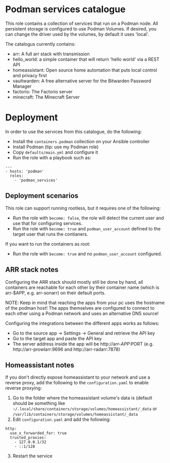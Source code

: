 # Podman services catalogue
This role contains a collection of services that run on a Podman node. All persistent storage is configured to use Podman Volumes. If desired, you can change the driver used by the volumes, by default it uses 'local'.

The catalogus currently contains:

* arr: A full arr stack with transmission
* hello_world: a simple container that will return 'hello world' via a REST API
* homeassistant: Open source home automation that puts local control and privacy first
* vaultwarden: A free alternative server for the Bitwarden Password Manager
* factorio: The Factorio server
* minecraft: The Minecraft Server

# Deployment
In order to use the services from this catalogue, do the following:

* Install the ```containers.podman``` collection on your Ansible controller
* Install Podman (tip: use my Podman role)
* Copy ``` defaults/main.yml ``` and configure it
* Run the role with a playbook such as:

```
---
- hosts: 'podman'
  roles:
    - 'podman_services'
```

## Deployment scenarios
This role can support running rootless, but it requires one of the following:

* Run the role with ```become: false```, the role will detect the current user and use that for configuring services.
* Run the role with ```become: true``` and ```podman_user_account``` defined to the target user that runs the contianers.

If you want to run the containers as root:

* Run the role with ```become: true``` and no ```podman_user_account``` configured.

## ARR stack notes
Configuring the ARR stack should mostly still be done by hand, all containers are reachable for each other by their container name (which is arr-$APP, e.g. arr-sonarr) on their default ports.

NOTE: Keep in mind that reaching the apps from your pc uses the hostname of the podman host! The apps themselves are configured to connect to each other using a Podman network and uses an alternative DNS source!

Configuring the integrations between the different apps works as follows:

  * Go to the source app -> Settings -> General and retrieve the API key
  * Go to the target app and paste the API key
  * The server address inside the app will be http://arr-$APP:$PORT (e.g. http://arr-prowlarr:9696 and http://arr-radarr:7878)

## Homeassistant notes
If you don't directly expose homeassistant to your network and use a reverse proxy, add the following to the ```configuration.yaml``` to enable reverse proxying:

1. Go to the folder where the homeassistant volume's data is (default should be something like ```~/.local/share/containers/storage/volumes/homeassistant/_data``` or ```/var/lib/containers/storage/volumes/homeassistant/_data```
2. Edit ```configuration.yaml``` and add the following:
```
http:
  use_x_forwarded_for: true
  trusted_proxies:
    - 127.0.0.1/32
    - ::1/128
```

3. Restart the service
